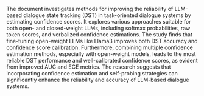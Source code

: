 The document investigates methods for improving the reliability of LLM-based dialogue state tracking (DST) in task-oriented dialogue systems by estimating confidence scores. It explores various approaches suitable for both open- and closed-weight LLMs, including softmax probabilities, raw token scores, and verbalized confidence estimations.  The study finds that fine-tuning open-weight LLMs like Llama3 improves both DST accuracy and confidence score calibration.  Furthermore, combining multiple confidence estimation methods, especially with open-weight models, leads to the most reliable DST performance and well-calibrated confidence scores, as evident from improved AUC and ECE metrics. The research suggests that incorporating confidence estimation and self-probing strategies can significantly enhance the reliability and accuracy of LLM-based dialogue systems.